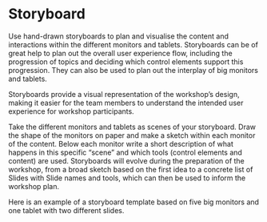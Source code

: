 # Storyboard
Use hand-drawn storyboards to plan and visualise the content and interactions within the different monitors and tablets.
Storyboards can be of great help to plan out the overall user experience flow, including the progression of topics
and deciding which control elements support this progression. They can also be used to plan out the interplay of big
monitors and tablets.

Storyboards provide a visual representation of the workshop’s design, making it easier for the team members to
understand the intended user experience for workshop participants.

Take the different monitors and tablets as scenes of your storyboard.
Draw the shape of the monitors on paper and make a sketch within each monitor of the content.
Below each monitor write a short description of what happens in this specific “scene” and which tools
(control elements and content) are used. Storyboards will evolve during the preparation of the workshop,
from a broad sketch based on the first idea to a concrete list of Slides with Slide names and tools,
which can then be used to inform the workshop plan.

Here is an example of a storyboard template based on five big monitors and one tablet with two different slides.